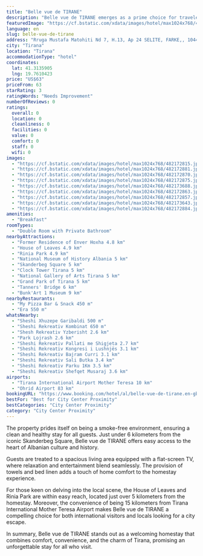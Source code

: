 ```yaml
---
title: "Belle vue de TIRANE"
description: "Belle vue de TIRANE emerges as a prime choice for travelers seeking a serene retreat in the heart of Tirana."
featuredImage: "https://cf.bstatic.com/xdata/images/hotel/max1024x768/482172815.jpg?k=9bc46e76e4793af82b6549f9513b78d1351ce97d7a6818188bc639ee1d344755&o=&hp=1"
language: en
slug: belle-vue-de-tirane
address: "Rruga Mustafa Matohiti Nd 7, H.13, Ap 24 SELITE, FARKE,, 1044 Tirana, Albania"
city: "Tirana"
location: "Tirana"
accommodationType: "hotel"
coordinates:
  lat: 41.3135905
  lng: 19.7610423
price: "US$63"
priceFrom: 63
starRating: 3
ratingWords: "Needs Improvement"
numberOfReviews: 0
ratings:
  overall: 0
  location: 0
  cleanliness: 0
  facilities: 0
  value: 0
  comfort: 0
  staff: 0
  wifi: 0
images:
  - "https://cf.bstatic.com/xdata/images/hotel/max1024x768/482172815.jpg?k=9bc46e76e4793af82b6549f9513b78d1351ce97d7a6818188bc639ee1d344755&o=&hp=1"
  - "https://cf.bstatic.com/xdata/images/hotel/max1024x768/482172881.jpg?k=a40ce4844640e93ee38eebe7342f12f1734ae0f24c3279bb1c9da9f563b5fe7b&o=&hp=1"
  - "https://cf.bstatic.com/xdata/images/hotel/max1024x768/482172870.jpg?k=1d78f9ed181bf00a32c73764d7aa501fa9a53dfad370f126562e716b2cadbf85&o=&hp=1"
  - "https://cf.bstatic.com/xdata/images/hotel/max1024x768/482172875.jpg?k=24365a45893c2577f6c676ea0dc361cd544740388e2c948c1303e217fd390faa&o=&hp=1"
  - "https://cf.bstatic.com/xdata/images/hotel/max1024x768/482173688.jpg?k=4637f38bd1ce45cb2a85296a619d5225f8f3d5c1a514c71a36d32d60b551158e&o=&hp=1"
  - "https://cf.bstatic.com/xdata/images/hotel/max1024x768/482172863.jpg?k=48374ab3b851f6afe81e4a3daa715a535ea34b173664d6428f7f726b2ed091ad&o=&hp=1"
  - "https://cf.bstatic.com/xdata/images/hotel/max1024x768/482172857.jpg?k=9f1f6ec20f10428a5b8455a2a4721d5d47c82d3d800ca048c39676656932c081&o=&hp=1"
  - "https://cf.bstatic.com/xdata/images/hotel/max1024x768/482173643.jpg?k=1e776b690c6e01c75031fc42ce4a87a6efbd58a1bda6825481dcde0fecb343e7&o=&hp=1"
  - "https://cf.bstatic.com/xdata/images/hotel/max1024x768/482172884.jpg?k=a7976cb55fa7e9e3609a5486f86ea23481cdc354ed90a1ce9e8d6dd002cc6c56&o=&hp=1"
amenities:
  - "Breakfast"
roomTypes:
  - "Double Room with Private Bathroom"
nearbyAttractions:
  - "Former Residence of Enver Hoxha 4.8 km"
  - "House of Leaves 4.9 km"
  - "Rinia Park 4.9 km"
  - "National Museum of History Albania 5 km"
  - "Skanderbeg Square 5 km"
  - "Clock Tower Tirana 5 km"
  - "National Gallery of Arts Tirana 5 km"
  - "Grand Park of Tirana 5 km"
  - "Tanners' Bridge 6 km"
  - "Bunk'Art 1 Museum 9 km"
nearbyRestaurants:
  - "My Pizza Bar & Snack 450 m"
  - "Era 550 m"
whatsNearby:
  - "Sheshi Xhuzepe Garibaldi 500 m"
  - "Sheshi Rekreativ Kombinat 650 m"
  - "Shesh Rekreativ Yzberisht 2.6 km"
  - "Park Lojrash 2.6 km"
  - "Sheshi Rekreativ Pallati me Shigjeta 2.7 km"
  - "Sheshi Rekreativ Kongresi i Lushnjës 3.1 km"
  - "Sheshi Rekreativ Bajram Curri 3.1 km"
  - "Sheshi Rekreativ Sali Butka 3.4 km"
  - "Sheshi Rekreativ Parku 1Km 3.5 km"
  - "Sheshi Rekreativ Shefqet Musaraj 3.6 km"
airports:
  - "Tirana International Airport Mother Teresa 10 km"
  - "Ohrid Airport 83 km"
bookingURL: "https://www.booking.com/hotel/al/belle-vue-de-tirane.en-gb.html?aid=8035640"
bestFor: "Best for City Center Proximity"
bestCategories: "City Center Proximity"
category: "City Center Proximity"
---
```


The property prides itself on being a smoke-free environment, ensuring a clean and healthy stay for all guests. Just under 6 kilometers from the iconic Skanderbeg Square, Belle vue de TIRANE offers easy access to the heart of Albanian culture and history.

Guests are treated to a spacious living area equipped with a flat-screen TV, where relaxation and entertainment blend seamlessly. The provision of towels and bed linen adds a touch of home comfort to the homestay experience.

For those keen on delving into the local scene, the House of Leaves and Rinia Park are within easy reach, located just over 5 kilometers from the homestay. Moreover, the convenience of being 15 kilometers from Tirana International Mother Teresa Airport makes Belle vue de TIRANE a compelling choice for both international visitors and locals looking for a city escape.

In summary, Belle vue de TIRANE stands out as a welcoming homestay that combines comfort, convenience, and the charm of Tirana, promising an unforgettable stay for all who visit.